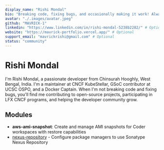 ```yaml
---
display_name: "Rishi Mondal"
bio: "Breaking code, fixing bugs, and occasionally making it work! Always caffeinated, always committing"
avatar: "./.images/avatar.jpeg"
github: "MAVRICK-1"
linkedin: "https://www.linkedin.com/in/rishi-mondal-5238b2282/" # Optional
website: "https://mavrick-portfolio.vercel.app/" # Optional
support_email: "mavrickrishi@gmail.com" # Optional
status: "community"
---
```


# Rishi Mondal

I'm Rishi Mondal, a passionate developer from Chinsurah Hooghly, West Bengal, India.
I'm a maintainer at CNCF KubeStellar, GSoC contributor at UCSC OSPO, and a Docker Captain.
When I'm not breaking code and fixing bugs, you'll find me contributing to open-source projects,
participating in LFX CNCF programs, and helping the developer community grow.

## Modules

- **aws-ami-snapshot**: Create and manage AMI snapshots for Coder workspaces with restore capabilities
- [nexus-repository](./modules/nexus-repository/) - Configure package managers to use Sonatype Nexus Repository

